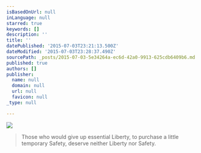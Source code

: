 ```yaml
---
isBasedOnUrl: null
inLanguage: null
starred: true
keywords: []
description: ''
title: ''
datePublished: '2015-07-03T23:21:13.500Z'
dateModified: '2015-07-03T23:28:37.490Z'
sourcePath: _posts/2015-07-03-5e34264a-ec6d-42a0-9913-625cdb6409b6.md
published: true
authors: []
publisher:
  name: null
  domain: null
  url: null
  favicon: null
_type: null

---
```

![](https://the-grid-user-content.s3-us-west-2.amazonaws.com/51450b61-225e-4883-94be-89a9d9b639b0.jpg)

> Those who would give up essential Liberty, to purchase a little temporary Safety, deserve neither Liberty nor Safety.
